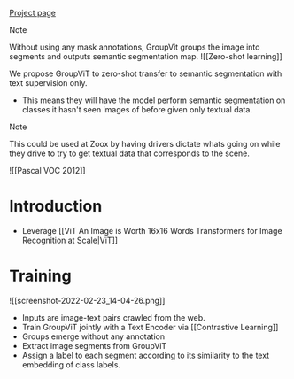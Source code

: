 [Project page](https://jerryxu.net/GroupViT/)

> [!note]
> Without using any mask annotations, GroupVit groups the image into segments and outputs semantic segmentation map.
![[Zero-shot learning]]

We propose GroupViT to zero-shot transfer to semantic segmentation with text supervision only.
- This means they will have the model perform semantic segmentation on classes it hasn't seen images of before given only textual data.

> [!note]
> This could be used at Zoox by having drivers dictate whats going on while they drive to try to get textual data that corresponds to the scene.

![[Pascal VOC 2012]]

# Introduction
- Leverage [[ViT An Image is Worth 16x16 Words Transformers for Image Recognition at Scale|ViT]]

# Training
![[screenshot-2022-02-23_14-04-26.png]]
- Inputs are image-text pairs crawled from the web.
- Train GroupViT jointly with a Text Encoder via [[Contrastive Learning]]
- Groups emerge without any annotation
- Extract image segments from GroupViT
- Assign a label to each segment according to its similarity to the text embedding of class labels.
